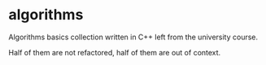 # algorithms
Algorithms basics collection written in C++ left from the university course.

Half of them are not refactored, half of them are out of context.
